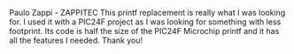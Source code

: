 Paulo Zappi - ZAPPITEC
This printf replacement is really what I was looking for. I used it with a PIC24F project as I was looking for something with less footprint. 
Its code is half the size of the PIC24F Microchip printf and it has all the features I needed. Thank you!
